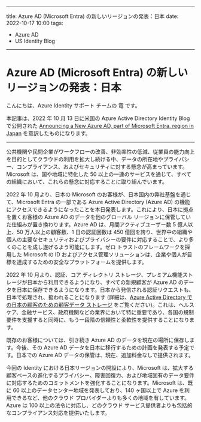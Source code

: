 
---
title:  Azure AD (Microsoft Entra) の新しいリージョンの発表：日本
date: 2022-10-17 10:00
tags:
  - Azure AD
  - US Identity Blog
---
#  Azure AD (Microsoft Entra) の新しいリージョンの発表：日本

こんにちは、Azure Identity サポート チームの 竜 です。

本記事は、2022 年 10 月 13 日に米国の Azure Active Directory Identity Blog で公開された [Announcing a New Azure AD, part of Microsoft Entra, region in Japan](https://techcommunity.microsoft.com/t5/microsoft-entra-azure-ad-blog/announcing-a-new-azure-ad-part-of-microsoft-entra-region-in/ba-p/2967453) を意訳したものになります。

----

公共機関や民間企業がワークフローの改善、非効率性の低減、従業員の能力向上を目的としてクラウドの利用を拡大し続ける中、データの所在地やプライバシー、コンプライアンス、およびセキュリティに対する懸念が高まっています。Microsoft は、国や地域に特化した 50 以上の一連のサービスを通じて、すべての組織において、これらの懸念に対応することに取り組んでいます。  


2022 年 10 月より、日本の Microsoft のお客様が、日本国内の弊社基盤を通じて、Microsoft Entra の一部である Azure Active Directory (Azure AD) の機能にアクセスできるようになったことを本日発表します。これにより、日本に拠点を置くお客様の Azure AD のデータを他のグローバル リージョンに保管していた仕組みが置き換わります。Azure AD は、月間アクティブユーザー数 5 億人以上、50 万人以上の顧客数、1 日の認証回数は 450 億回を誇り、世界中の組織や個人の主要なセキュリティおよびプライバシーの要件に対応することで、より多くのことを成し遂げるよう可能にします。ゼロ トラストのフレームワークを採用した Microsoft の ID およびアクセス管理ソリューションは、企業や個人が目標を達成するための安全なプラットフォームを提供します。 

2022 年 10 月より、認証、コア ディレクトリ ストレージ、プレミアム機能ストレージが日本から利用できるようになり、すべての新規顧客が Azure AD のデータを日本に保存できるようになります。日本から発信される認証リクエストも、日本で処理され、扱われることになります (詳細は、[Azure Active Directory での日本の顧客のための顧客データ ストレージ](https://learn.microsoft.com/ja-jp/azure/active-directory/fundamentals/active-directory-data-storage-japan) をご覧ください)。これは、ヘルスケア、金融サービス、政府機関などの業界において特に重要であり、各国の規制要件を支援すると同時に、もう一段階の信頼性と柔軟性を提供することになります。

既存のお客様については、引き続き Azure AD のデータを現在の場所に保存します。今後、その Azure AD データを日本に移行するための計画を発表する予定です。日本での Azure AD データの保管は、現在、追加料金なしで提供されます。 

今回の Identity における日本リージョンの開設により、Microsoft は、拡大する顧客ベースの進化するプライバシー、障害回復力、および地域固有のデータ要件に対応するためのコミットメントを強化することになります。Microsoft は、既に 60 以上のデータセンター地域を発表しており、140 ヶ国以上で Azure を利用できるなど、他のクラウド プロバイダーよりも多くの地域を有しています。Azure は 100 以上の法令に対応し、どのクラウド サービス提供者よりも包括的なコンプライアンス対応を提供いたします。